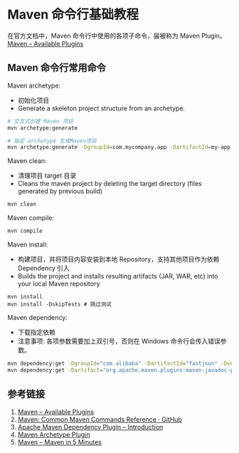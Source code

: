 # Maven 命令行基础教程

在官方文档中，Maven 命令行中使用的各项子命令，届被称为 Maven Plugin。
[Maven – Available Plugins](https://maven.apache.org/plugins/index.html)

## Maven 命令行常用命令

Maven archetype:
- 初始化项目
- Generate a skeleton project structure from an archetype.
```bash
# 交互式创建 Maven 项目
mvn archetype:generate

# 指定 archetype 生成Maven项目 
mvn archetype:generate -DgroupId=com.mycompany.app -DartifactId=my-app -DarchetypeArtifactId=maven-archetype-quickstart -DarchetypeVersion=1.5 -DinteractiveMode=false
```

Maven clean:
- 清理项目 target 目录
- Cleans the maven project by deleting the target directory (files generated by previous build)
```bash
mvn clean
```

Maven compile:
```bash
mvn compile
```

Maven install:
- 构建项目，并将项目内容安装到本地 Repository，支持其他项目作为依赖 Dependency 引入
- Builds the project and installs resulting artifacts (JAR, WAR, etc) into your local Maven repository
```
mvn install
mvn install -DskipTests # 跳过测试
```

Maven dependency:
- 下载指定依赖
- 注意事项: 各项参数需要加上双引号，否则在 Windows 命令行会传入错误参数。
```bash
mvn dependency:get -DgroupId="com.alibaba" -DartifactId="fastjson" -Dversion="1.2.70"
mvn dependency:get -Dartifact="org.apache.maven.plugins:maven-javadoc-plugin:2.9.1"
```

## 参考链接

1. [Maven – Available Plugins](https://maven.apache.org/plugins/index.html)
2. [Maven: Common Maven Commands Reference · GitHub](https://gist.github.com/adojos/f51a3e908b0fe65340b4e99ce3bf3b8e)
3. [Apache Maven Dependency Plugin – Introduction](https://maven.apache.org/plugins/maven-dependency-plugin/index.html)
4. [Maven Archetype Plugin](https://maven.apache.org/archetype/maven-archetype-plugin/index.html)
5. [Maven – Maven in 5 Minutes](https://maven.apache.org/guides/getting-started/maven-in-five-minutes.html)